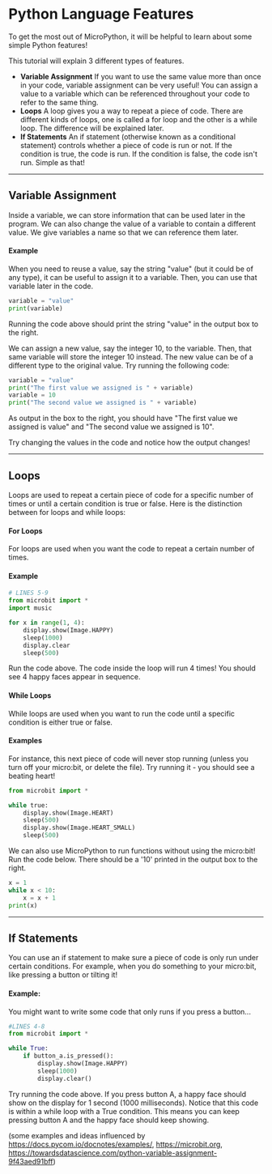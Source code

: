 # Python Language Features

To get the most out of MicroPython, it will be helpful to learn about some simple Python features!

This tutorial will explain 3 different types of features.

- **Variable Assignment**
  If you want to use the same value more than once in your code, variable assignment can be very useful! You can assign a value to a variable which can be referenced throughout your code to refer to the same thing.
- **Loops**
  A loop gives you a way to repeat a piece of code. There are different kinds of loops, one is called a for loop and the other is a while loop. The difference will be explained later.
- **If Statements**
  An if statement (otherwise known as a conditional statement) controls whether a piece of code is run or not. If the condition is true, the code is run. If the condition is false, the code isn't run. Simple as that!

---

## Variable Assignment
Inside a variable, we can store information that can be used later in the program. We can also change the value of a variable to contain a different value. We give variables a name so that we can reference them later.

#### Example
When you need to reuse a value, say the string "value" (but it could be of any type), it can be useful to assign it to a variable. Then, you can use that variable later in the code.
```py
variable = "value"
print(variable)
```
Running the code above should print the string "value" in the output box to the right.

We can assign a new value, say the integer 10, to the variable. Then, that same variable will store the integer 10 instead. The new value can be of a different type to the original value. Try running the following code:
```py
variable = "value"
print("The first value we assigned is " + variable)
variable = 10
print("The second value we assigned is " + variable)
```
As output in the box to the right, you should have "The first value we assigned is value" and "The second value we assigned is 10".

Try changing the values in the code and notice how the output changes!

---

## Loops

Loops are used to repeat a certain piece of code for a specific number of times or until a certain condition is true or false. Here is the distinction between for loops and while loops:

#### For Loops
For loops are used when you want the code to repeat a certain number of times. 

#### Example
```py
# LINES 5-9
from microbit import *
import music

for x in range(1, 4):
    display.show(Image.HAPPY)
    sleep(1000)
    display.clear
    sleep(500)
```
Run the code above. The code inside the loop will run 4 times! You should see 4 happy faces appear in sequence.


#### While Loops
While loops are used when you want to run the code until a specific condition is either true or false. 

#### Examples
For instance, this next piece of code will never stop running (unless you turn off your micro:bit, or delete the file). Try running it - you should see a beating heart!
```py
from microbit import *

while true:
    display.show(Image.HEART)
    sleep(500)
    display.show(Image.HEART_SMALL)
    sleep(500)
```

We can also use MicroPython to run functions without using the micro:bit! Run the code below. There should be a '10' printed in the output box to the right. 
```py
x = 1
while x < 10:
    x = x + 1
print(x)
```

---

## If Statements

You can use an if statement to make sure a piece of code is only run under certain conditions. For example, when you do something to your micro:bit, like pressing a button or tilting it! 

#### Example:
You might want to write some code that only runs if you press a button...
```py
#LINES 4-8
from microbit import *

while True:
    if button_a.is_pressed():
        display.show(Image.HAPPY)
        sleep(1000)
        display.clear()
```
Try running the code above. If you press button A, a happy face should show on the display for 1 second (1000 milliseconds). Notice that this code is within a while loop with a True condition. This means you can keep pressing button A and the happy face should keep showing. 



(some examples and ideas influenced by https://docs.pycom.io/docnotes/examples/, https://microbit.org, https://towardsdatascience.com/python-variable-assignment-9f43aed91bff)